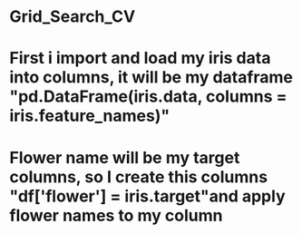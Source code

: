 # Grid_Search_CV
# First i import and load my iris data into columns, it will be my dataframe "pd.DataFrame(iris.data, columns = iris.feature_names)"
# Flower name will be my target columns, so I create this columns "df['flower'] = iris.target"and apply flower names to my column
